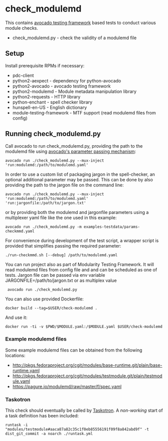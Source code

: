 # check_modulemd

This contains [avocado testing framework](http://avocado-framework.github.io/)
based tests to conduct various module checks.

* check_modulemd.py - check the validity of a modulemd file

## Setup

Install prerequisite RPMs if necessary:

* pdc-client
* python2-aexpect - dependency for python-avocado
* python2-avocado - avocado testing framework
* python2-modulemd - Module metadata manipulation library
* python2-requests - HTTP library
* python-enchant - spell checker library
* hunspell-en-US - English dictionary
* module-testing-framework - MTF support (read modulemd files from config)

## Running check_modulemd.py

Call avocado to run check_modulemd.py, providing the path to the modulemd file using
[avocado's parameter passing mechanism](http://avocado-framework.readthedocs.io/en/latest/WritingTests.html#accessing-test-parameters):

    avocado run ./check_modulemd.py --mux-inject 'run:modulemd:/path/to/modulemd.yaml'

In order to use a custom list of packaging jargon in the spell-checker, an optional additional parameter may be passed. This can be done by also providing the path to the jargon file on the command line:

    avocado run ./check_modulemd.py --mux-inject 'run:modulemd:/path/to/modulemd.yaml' 'run:jargonfile:/path/to/jargon.txt'

or by providing both the modulemd and jargonfile parameters using a multiplexer yaml file like the one used in this example:

    avocado run ./check_modulemd.py -m examples-testdata/params-checkmmd.yaml

For convenience during development of the test script, a wrapper script is
provided that simplifies passing the required parameter:

    ./run-checkmmd.sh [--debug] /path/to/modulemd.yaml

You can run project also as part of Modularity Testing Framework.
It will read modulemd files from config file and and can be scheduled as one of tests.
Jargon file can be passed via env variable JARGONFILE=/path/to/jargon.txt or
as multiplex value

     avocado run ./check_modulemd.py


You can also use provided Dockerfile:

    docker build --tag=$USER/check-modulemd .

And use it:

    docker run -ti -v $PWD/$MODULE.yaml:/$MODULE.yaml $USER/check-modulemd



### Example modulemd files

Some example modulemd files can be obtained from the following locations:

* http://pkgs.fedoraproject.org/cgit/modules/base-runtime.git/plain/base-runtime.yaml
* http://pkgs.fedoraproject.org/cgit/modules/testmodule.git/plain/testmodule.yaml
* https://pagure.io/modulemd/raw/master/f/spec.yaml

### Taskotron

This check should eventually be called by [Taskotron](https://fedoraproject.org/wiki/Taskotron). A *non-working* start of a task definition has been included:

    runtask -i "modules/testmodule#aaca87a82c35c1f0eb85556191f09f8a842abd9f" -t dist_git_commit -a noarch ./runtask.yml

